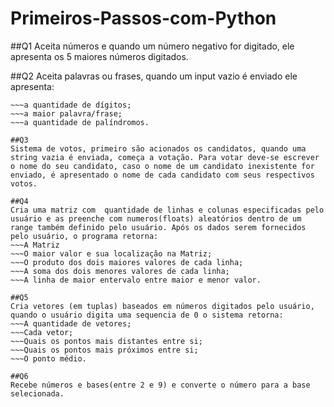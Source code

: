 # Primeiros-Passos-com-Python

##Q1
Aceita números e quando um número negativo for digitado, ele apresenta os 5 maiores números digitados.

##Q2
Aceita palavras ou frases, quando um input vazio é enviado ele apresenta: 
~~~quantidade de vogais;
~~~a quantidade de dígitos;
~~~a maior palavra/frase;
~~~a quantidade de palíndromos.

##Q3
Sistema de votos, primeiro são acionados os candidatos, quando uma string vazia é enviada, começa a votação. Para votar deve-se escrever o nome do seu candidato, caso o nome de um candidato inexistente for enviado, é apresentado o nome de cada candidato com seus respectivos votos.

##Q4
Cria uma matriz com  quantidade de linhas e colunas especificadas pelo usuário e as preenche com numeros(floats) aleatórios dentro de um range também definido pelo usuário. Após os dados serem fornecidos pelo usuário, o programa retorna:
~~~A Matriz
~~~O maior valor e sua localização na Matriz;
~~~O produto dos dois maiores valores de cada linha;
~~~A soma dos dois menores valores de cada linha;
~~~A linha de maior entervalo entre maior e menor valor.

##Q5
Cria vetores (em tuplas) baseados em números digitados pelo usuário, quando o usuário digita uma sequencia de 0 o sistema retorna:
~~~A quantidade de vetores;
~~~Cada vetor;
~~~Quais os pontos mais distantes entre si;
~~~Quais os pontos mais próximos entre si;
~~~O ponto médio.

##Q6
Recebe números e bases(entre 2 e 9) e converte o número para a base selecionada.
